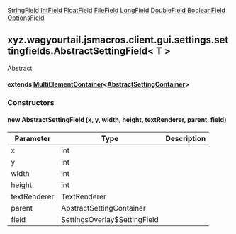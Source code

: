 
[StringField](1.9.2/xyz/wagyourtail/jsmacros/client/gui/settings/settingfields/StringField.html) [IntField](1.9.2/xyz/wagyourtail/jsmacros/client/gui/settings/settingfields/IntField.html) [FloatField](1.9.2/xyz/wagyourtail/jsmacros/client/gui/settings/settingfields/FloatField.html) [FileField](1.9.2/xyz/wagyourtail/jsmacros/client/gui/settings/settingfields/FileField.html) [LongField](1.9.2/xyz/wagyourtail/jsmacros/client/gui/settings/settingfields/LongField.html) [DoubleField](1.9.2/xyz/wagyourtail/jsmacros/client/gui/settings/settingfields/DoubleField.html) [BooleanField](1.9.2/xyz/wagyourtail/jsmacros/client/gui/settings/settingfields/BooleanField.html) [OptionsField](1.9.2/xyz/wagyourtail/jsmacros/client/gui/settings/settingfields/OptionsField.html)

xyz.wagyourtail.jsmacros.client.gui.settings.settingfields.AbstractSettingField< T >
------------------------------------------------------------------------------------

Abstract
#### extends [MultiElementContainer](1.9.2/xyz/wagyourtail/wagyourgui/containers/MultiElementContainer.html)<[AbstractSettingContainer](1.9.2/xyz/wagyourtail/jsmacros/client/gui/settings/settingcontainer/AbstractSettingContainer.html)>

### Constructors

#### new AbstractSettingField (x, y, width, height, textRenderer, parent, field)

| Parameter | Type | Description |
|---|---|---|
| x | int |  |
| y | int |  |
| width | int |  |
| height | int |  |
| textRenderer | TextRenderer |  |
| parent | AbstractSettingContainer |  |
| field | SettingsOverlay$SettingField<T> |  |




